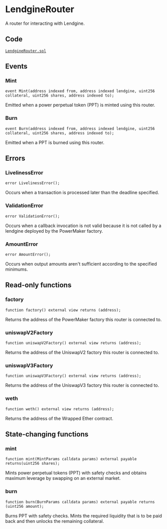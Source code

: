 # LendgineRouter

A router for interacting with Lendgine.

## Code

[`LendgineRouter.sol`](https://github.com/Numoen/pmmp/blob/main/src/periphery/LendgineRouter.sol)

## Events

### Mint

```solidity
event Mint(address indexed from, address indexed lendgine, uint256 collateral, uint256 shares, address indexed to);
```

Emitted when a power perpetual token (PPT) is minted using this router.

### Burn

```solidity
event Burn(address indexed from, address indexed lendgine, uint256 collateral, uint256 shares, address indexed to);
```

Emitted when a PPT is burned using this router.

## Errors

### LivelinessError

```solidity
error LivelinessError();
```

Occurs when a transaction is processed later than the deadline specified.

### ValidationError

```solidity
error ValidationError();
```

Occurs when a callback invocation is not valid because it is not called by a lendgine deployed by the PowerMaker factory.

### AmountError

```solidity
error AmountError();
```

Occurs when output amounts aren't sufficient according to the specified minimums.

## Read-only functions

### factory

```solidity
function factory() external view returns (address);
```

Returns the address of the PowerMaker factory this router is connected to.

### uniswapV2Factory

```solidity
function uniswapV2Factory() external view returns (address);
```

Returns the address of the UniswapV2 factory this router is connected to.

### uniswapV3Factory

```solidity
function uniswapV3Factory() external view returns (address);
```

Returns the address of the UniswapV3 factory this router is connected to.

### weth

```solidity
function weth() external view returns (address);
```

Returns the address of the Wrapped Ether contract.

## State-changing functions

### mint

```solidity
function mint(MintParams calldata params) external payable returns(uint256 shares);
```

Mints power perpetual tokens (PPT) with safety checks and obtains maximum leverage by swapping on an external market.

### burn

```solidity
function burn(BurnParams calldata params) external payable returns (uint256 amount);
```

Burns PPT with safety checks. Mints the required liquidity that is to be paid back and then unlocks the remaining collateral.
